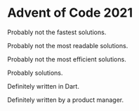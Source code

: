 # Advent of Code 2021

Probably not the fastest solutions.

Probably not the most readable solutions.

Probably not the most efficient solutions.

Probably solutions.

Definitely written in Dart.

Definitely written by a product manager.
